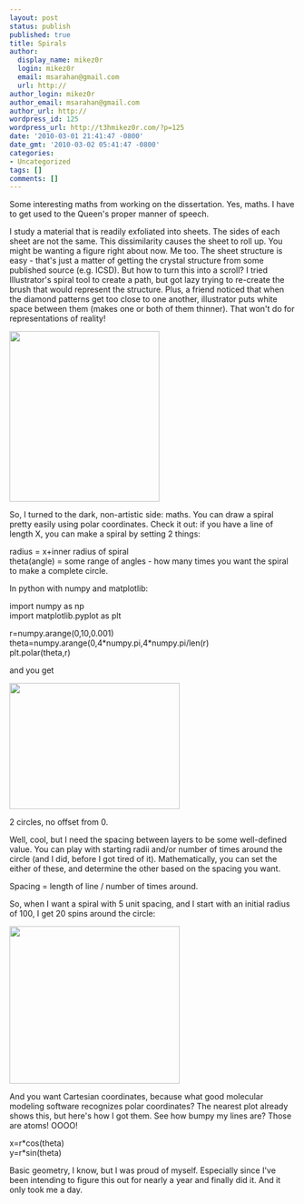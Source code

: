 ```yaml
---
layout: post
status: publish
published: true
title: Spirals
author:
  display_name: mikez0r
  login: mikez0r
  email: msarahan@gmail.com
  url: http://
author_login: mikez0r
author_email: msarahan@gmail.com
author_url: http://
wordpress_id: 125
wordpress_url: http://t3hmikez0r.com/?p=125
date: '2010-03-01 21:41:47 -0800'
date_gmt: '2010-03-02 05:41:47 -0800'
categories:
- Uncategorized
tags: []
comments: []
---
```

<p>Some interesting maths from working on the dissertation. Yes, maths. I have to get used to the Queen's proper manner of speech.</p>
<p>I study a material that is readily exfoliated into sheets. The sides of each sheet are not the same. This dissimilarity causes the sheet to roll up. You might be wanting a figure right about now. Me too. The sheet structure is easy - that's just a matter of getting the crystal structure from some published source (e.g. ICSD). But how to turn this into a scroll? I tried Illustrator's spiral tool to create a path, but got lazy trying to re-create the brush that would represent the structure. Plus, a friend noticed that when the diamond patterns get too close to one another, illustrator puts white space between them (makes one or both of them thinner). That won't do for representations of reality!</p>
<p><a href="http://t3hmikez0r.com/wp-content/uploads/2010/03/K4Nb6O17.png"><img class="alignnone size-medium wp-image-126" title="K4Nb6O17" src="http://t3hmikez0r.com/wp-content/uploads/2010/03/K4Nb6O17-264x300.png" alt="" width="264" height="300" /></a></p>
<p>So, I turned to the dark, non-artistic side: maths. You can draw a spiral pretty easily using polar coordinates. Check it out: if you have a line of length X, you can make a spiral by setting 2 things:</p>
<p>radius = x+inner radius of spiral<br />
theta(angle) = some range of angles - how many times you want the spiral to make a complete circle.</p>
<p>In python with numpy and matplotlib:</p>
<p>import numpy as np<br />
import matplotlib.pyplot as plt</p>
<p>r=numpy.arange(0,10,0.001)<br />
theta=numpy.arange(0,4*numpy.pi,4*numpy.pi/len(r)<br />
plt.polar(theta,r)</p>
<p>and you get</p>
<p><a href="http://t3hmikez0r.com/wp-content/uploads/2010/03/spiral.png"><img class="alignnone size-medium wp-image-127" title="spiral" src="http://t3hmikez0r.com/wp-content/uploads/2010/03/spiral-300x222.png" alt="" width="300" height="222" /></a></p>
<p>2 circles, no offset from 0.</p>
<p>Well, cool, but I need the spacing between layers to be some well-defined value. You can play with starting radii and/or number of times around the circle (and I did, before I got tired of it). Mathematically, you can set the either of these, and determine the other based on the spacing you want.</p>
<p>Spacing = length of line / number of times around.</p>
<p>So, when I want a spiral with 5 unit spacing, and I start with an initial radius of 100, I get 20 spins around the circle:</p>
<p><a href="http://t3hmikez0r.com/wp-content/uploads/2010/03/spiral-layers.png"><img class="alignnone size-medium wp-image-128" title="spiral-layers" src="http://t3hmikez0r.com/wp-content/uploads/2010/03/spiral-layers-300x277.png" alt="" width="300" height="277" /></a></p>
<p>And you want Cartesian coordinates, because what good molecular modeling software recognizes polar coordinates? The nearest plot already shows this, but here's how I got them. See how bumpy my lines are? Those are atoms! OOOO!</p>
<p>x=r*cos(theta)<br />
y=r*sin(theta)</p>
<p>Basic geometry, I know, but I was proud of myself. Especially since I've been intending to figure this out for nearly a year and finally did it. And it only took me a day.</p>
